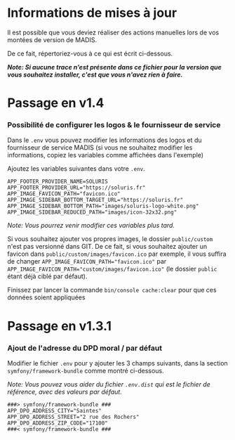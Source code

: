# Informations de mises à jour

Il est possible que vous deviez réaliser des actions manuelles lors
de vos montées de version de MADIS.

De ce fait, répertoriez-vous à ce qui est écrit ci-dessous.

**_Note: Si aucune trace n'est présente dans ce fichier pour la version
que vous souhaitez installer, c'est que vous n'avez rien à faire._**




# Passage en v1.4

### Possibilité de configurer les logos & le fournisseur de service

Dans le `.env` vous pouvez modifier les informations des logos et
du fournisseur de service MADIS (si vous ne souhaitez modifier les
informations, copiez les variables comme affichées dans l'exemple)

Ajoutez les variables suivantes dans votre `.env`.

```text
APP_FOOTER_PROVIDER_NAME=SOLURIS
APP_FOOTER_PROVIDER_URL="https://soluris.fr"
APP_IMAGE_FAVICON_PATH="favicon.ico"
APP_IMAGE_SIDEBAR_BOTTOM_TARGET_URL="https://soluris.fr"
APP_IMAGE_SIDEBAR_BOTTOM_PATH="images/soluris-logo-white.png"
APP_IMAGE_SIDEBAR_REDUCED_PATH="images/icon-32x32.png"
```

_Note: Vous pourrez venir modifier ces variables plus tard._

Si vous souhaitez ajouter vos propres images, le dossier `public/custom`
n'est pas versionné dans GIT. 
De ce fait, si vous souhaitez ajouter un favicon dans
`public/custom/images/favicon.ico` par exemple, il vous suffira de changer
`APP_IMAGE_FAVICON_PATH="favicon.ico"` par `APP_IMAGE_FAVICON_PATH="custom/images/favicon.ico"`
(le dossier `public` étant déjà ciblé par défaut).

Finissez par lancer la commande `bin/console cache:clear` pour que ces
données soient appliquées





# Passage en v1.3.1

### Ajout de l'adresse du DPD moral / par défaut
 
Modifier le fichier `.env` pour y ajouter les 3 champs suivants,
dans la section `symfony/framework-bundle` comme montré ci-dessous. 

_Note: Vous pouvez vous aider du fichier `.env.dist`
qui est le fichier de référence, avec des valeurs par défaut._

```text
###> symfony/framework-bundle ###
APP_DPO_ADDRESS_CITY="Saintes"
APP_DPO_ADDRESS_STREET="2 rue des Rochers"
APP_DPO_ADDRESS_ZIP_CODE="17100"
###< symfony/framework-bundle ###
```
